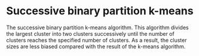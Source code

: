 # Successive binary partition k-means

The successive binary partition k-means algorithm. This algorithm divides the largest cluster into two clusters successively until the number of clusters reaches the specified number of clusters. As a result, the cluster sizes are less biased compared with the result of the k-means algorithm.


